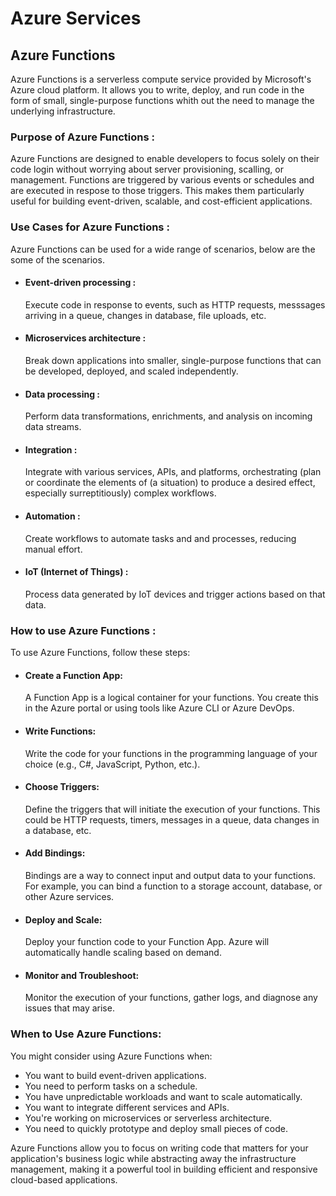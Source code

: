 # Azure Services

## Azure Functions

Azure Functions is a serverless compute service provided by Microsoft's Azure cloud platform. It allows you to write, deploy, and run code in the form of small, single-purpose functions whith out the need to manage the underlying infrastructure.

### Purpose of Azure Functions : 
Azure Functions are designed to enable developers to focus solely on their code login without worrying about server provisioning, scalling, or management. Functions are triggered by various events or schedules and are executed in respose to those triggers. This makes them particularly useful for building event-driven, scalable, and cost-efficient applications.

### Use Cases for Azure Functions : 
Azure Functions can be used for a wide range of scenarios, below are the some of the scenarios.

- #### Event-driven processing :
  Execute code in response to events, such as HTTP requests, messsages arriving in a queue, changes in   database, file uploads, etc.
- #### Microservices architecture :
  Break down applications into smaller, single-purpose functions that can be developed, deployed, and    scaled independently.
- #### Data processing :
  Perform data transformations, enrichments, and analysis on incoming data streams.
- #### Integration :
  Integrate with various services, APIs, and platforms, orchestrating (plan or coordinate the elements of (a situation) to produce a desired effect, especially surreptitiously)  complex workflows.
- #### Automation :
  Create workflows to automate tasks and and processes, reducing manual effort.
- #### IoT (Internet of Things) :
  Process data generated by IoT devices and trigger actions based on that data.

### How to use Azure Functions : 
To use Azure Functions, follow these steps:

- #### Create a Function App:
  A Function App is a logical container for your functions. You create this in the Azure portal or using tools like Azure CLI or Azure DevOps.
- #### Write Functions:
  Write the code for your functions in the programming language of your choice (e.g., C#, JavaScript, Python, etc.).
- #### Choose Triggers:
  Define the triggers that will initiate the execution of your functions. This could be HTTP requests, timers, messages in a queue, data changes in a database, etc.
- #### Add Bindings:
  Bindings are a way to connect input and output data to your functions. For example, you can bind a function to a storage account, database, or other Azure services.
- #### Deploy and Scale:
  Deploy your function code to your Function App. Azure will automatically handle scaling based on demand.
- #### Monitor and Troubleshoot:
  Monitor the execution of your functions, gather logs, and diagnose any issues that may arise.

### When to Use Azure Functions:
You might consider using Azure Functions when:

- You want to build event-driven applications.
- You need to perform tasks on a schedule.
- You have unpredictable workloads and want to scale automatically.
- You want to integrate different services and APIs.
- You're working on microservices or serverless architecture.
- You need to quickly prototype and deploy small pieces of code.

Azure Functions allow you to focus on writing code that matters for your application's business logic while abstracting away the infrastructure management, making it a powerful tool in building efficient and responsive cloud-based applications.

  
  

